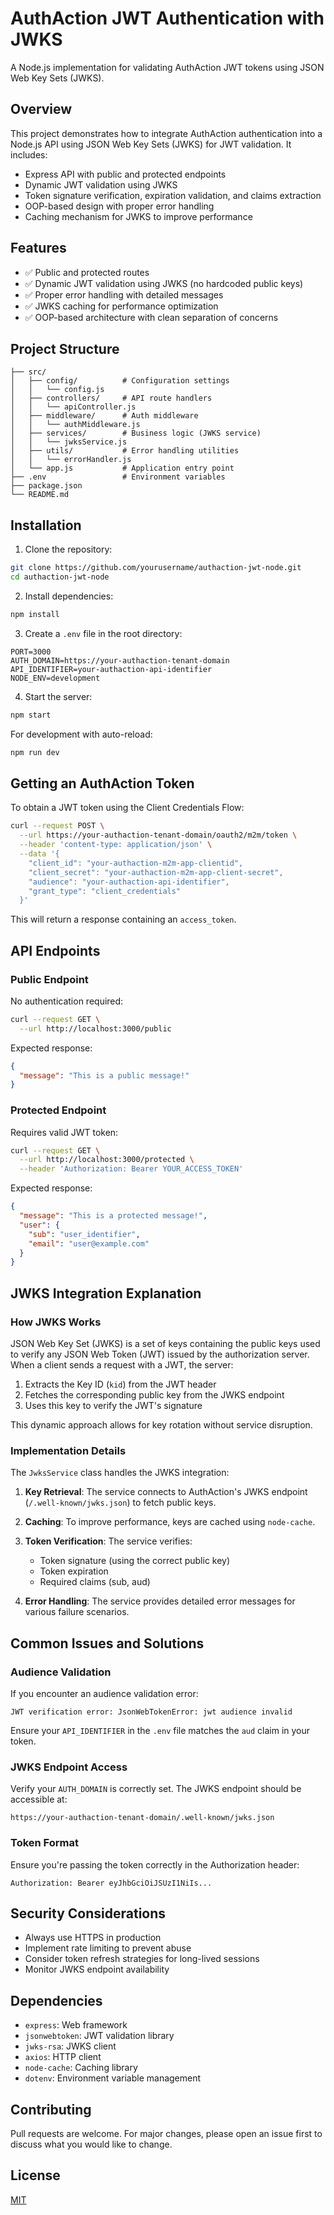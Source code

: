 # AuthAction JWT Authentication with JWKS

A Node.js implementation for validating AuthAction JWT tokens using JSON Web Key Sets (JWKS).

## Overview

This project demonstrates how to integrate AuthAction authentication into a Node.js API using JSON Web Key Sets (JWKS) for JWT validation. It includes:

- Express API with public and protected endpoints
- Dynamic JWT validation using JWKS
- Token signature verification, expiration validation, and claims extraction
- OOP-based design with proper error handling
- Caching mechanism for JWKS to improve performance

## Features

- ✅ Public and protected routes
- ✅ Dynamic JWT validation using JWKS (no hardcoded public keys)
- ✅ Proper error handling with detailed messages
- ✅ JWKS caching for performance optimization
- ✅ OOP-based architecture with clean separation of concerns

## Project Structure

```
├── src/
│   ├── config/          # Configuration settings
│   │   └── config.js
│   ├── controllers/     # API route handlers
│   │   └── apiController.js
│   ├── middleware/      # Auth middleware
│   │   └── authMiddleware.js
│   ├── services/        # Business logic (JWKS service)
│   │   └── jwksService.js
│   ├── utils/           # Error handling utilities
│   │   └── errorHandler.js
│   └── app.js           # Application entry point
├── .env                 # Environment variables
├── package.json
└── README.md
```

## Installation

1. Clone the repository:
```bash
git clone https://github.com/yourusername/authaction-jwt-node.git
cd authaction-jwt-node
```

2. Install dependencies:
```bash
npm install
```

3. Create a `.env` file in the root directory:
```
PORT=3000
AUTH_DOMAIN=https://your-authaction-tenant-domain
API_IDENTIFIER=your-authaction-api-identifier
NODE_ENV=development
```

4. Start the server:
```bash
npm start
```

For development with auto-reload:
```bash
npm run dev
```

## Getting an AuthAction Token

To obtain a JWT token using the Client Credentials Flow:

```bash
curl --request POST \
  --url https://your-authaction-tenant-domain/oauth2/m2m/token \
  --header 'content-type: application/json' \
  --data '{
    "client_id": "your-authaction-m2m-app-clientid",
    "client_secret": "your-authaction-m2m-app-client-secret",
    "audience": "your-authaction-api-identifier",
    "grant_type": "client_credentials"
  }'
```

This will return a response containing an `access_token`.

## API Endpoints

### Public Endpoint

No authentication required:

```bash
curl --request GET \
  --url http://localhost:3000/public
```

Expected response:
```json
{
  "message": "This is a public message!"
}
```

### Protected Endpoint

Requires valid JWT token:

```bash
curl --request GET \
  --url http://localhost:3000/protected \
  --header 'Authorization: Bearer YOUR_ACCESS_TOKEN'
```

Expected response:
```json
{
  "message": "This is a protected message!",
  "user": {
    "sub": "user_identifier",
    "email": "user@example.com"
  }
}
```

## JWKS Integration Explanation

### How JWKS Works

JSON Web Key Set (JWKS) is a set of keys containing the public keys used to verify any JSON Web Token (JWT) issued by the authorization server. When a client sends a request with a JWT, the server:

1. Extracts the Key ID (`kid`) from the JWT header
2. Fetches the corresponding public key from the JWKS endpoint
3. Uses this key to verify the JWT's signature

This dynamic approach allows for key rotation without service disruption.

### Implementation Details

The `JwksService` class handles the JWKS integration:

1. **Key Retrieval**: The service connects to AuthAction's JWKS endpoint (`/.well-known/jwks.json`) to fetch public keys.

2. **Caching**: To improve performance, keys are cached using `node-cache`.

3. **Token Verification**: The service verifies:
   - Token signature (using the correct public key)
   - Token expiration
   - Required claims (sub, aud)

4. **Error Handling**: The service provides detailed error messages for various failure scenarios.

## Common Issues and Solutions

### Audience Validation

If you encounter an audience validation error:

```
JWT verification error: JsonWebTokenError: jwt audience invalid
```

Ensure your `API_IDENTIFIER` in the `.env` file matches the `aud` claim in your token.

### JWKS Endpoint Access

Verify your `AUTH_DOMAIN` is correctly set. The JWKS endpoint should be accessible at:
```
https://your-authaction-tenant-domain/.well-known/jwks.json
```

### Token Format

Ensure you're passing the token correctly in the Authorization header:
```
Authorization: Bearer eyJhbGciOiJSUzI1NiIs...
```

## Security Considerations

- Always use HTTPS in production
- Implement rate limiting to prevent abuse
- Consider token refresh strategies for long-lived sessions
- Monitor JWKS endpoint availability

## Dependencies

- `express`: Web framework
- `jsonwebtoken`: JWT validation library
- `jwks-rsa`: JWKS client
- `axios`: HTTP client
- `node-cache`: Caching library
- `dotenv`: Environment variable management

## Contributing

Pull requests are welcome. For major changes, please open an issue first to discuss what you would like to change.

## License

[MIT](https://choosealicense.com/licenses/mit/)
